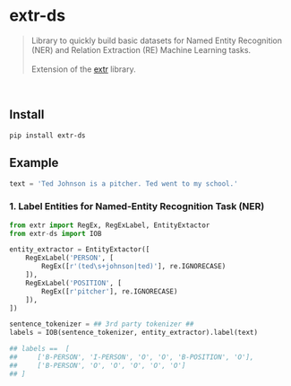 # extr-ds
> Library to quickly build basic datasets for Named Entity Recognition (NER) and Relation Extraction (RE) Machine Learning tasks. <br /><br />Extension of the [extr]('https://github.com/dpasse/extr') library.

<br />

## Install

```
pip install extr-ds
```

## Example

```python
text = 'Ted Johnson is a pitcher. Ted went to my school.'
```

### 1. Label Entities for Named-Entity Recognition Task (NER)

```python
from extr import RegEx, RegExLabel, EntityExtactor
from extr-ds import IOB

entity_extractor = EntityExtactor([
    RegExLabel('PERSON', [
        RegEx([r'(ted\s+johnson|ted)'], re.IGNORECASE)
    ]),
    RegExLabel('POSITION', [
        RegEx([r'pitcher'], re.IGNORECASE)
    ]),
])

sentence_tokenizer = ## 3rd party tokenizer ##
labels = IOB(sentence_tokenizer, entity_extractor).label(text)

## labels ==  [
##     ['B-PERSON', 'I-PERSON', 'O', 'O', 'B-POSITION', 'O'],
##     ['B-PERSON', 'O', 'O', 'O', 'O', 'O']
## ]
```

